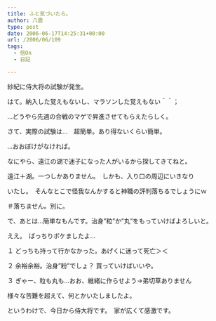 ```yaml
---
title: ふと気づいたら。
author: 八雲
type: post
date: 2006-06-17T14:25:31+00:00
url: /2006/06/109
tags:
  - 信On
  - 日記

---
```

紗紀に侍大将の試験が発生。
  
はて。納入した覚えもないし、マラソンした覚えもない＾＾；
  
…どうやら先週の合戦のマゲで昇進させてもらえたらしく。

さて、実際の試験は…　超簡単。あり得ないくらい簡単。
  
…おおぼけがなければ。
  
なにやら、遠江の湖で迷子になった人がいるから探してきてねと。
  
遠江＋湖。一つしかありません。　しかも、入り口の周辺にいきなり
  
いたし。　そんなとこで怪我なんかすると神職の評判落ちるでしょうにｗ
  
＃落ちません。別に。

で、あとは…簡単なもんです。治身”粒”か”丸”をもっていけばよろしいと。
  
ええ。　ばっちりボケましたよ…
  
１ どっちも持って行かなかった。あげくに迷って死亡＞＜
  
２ 余裕余裕。治身”粉”でしょ？ 買っていけばいいや。
  
３ ぎゃー、粒も丸も…おお、維緒に作らせよう→弟切草ありません
  
様々な苦難を超えて、何とかいたしましたよ。
  
というわけで、今日から侍大将です。　家が広くて感激です。
